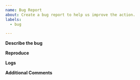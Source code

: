 ```yaml
---
name: Bug Report
about: Create a bug report to help us improve the action.
labels:
  - bug

---
```


<!-- Please check the Q&A before posting an issue: https://github.com/JamesIves/github-pages-deploy-action/discussions?discussions_q=category%3AQ%26A -->

**Describe the bug**
<!-- Please provide a clear and concise description of what the bug is. -->

**Reproduce**
<!-- Steps to reproduce the behavior. -->

**Logs**
<!-- Please provide your deployment logs and a link or sample to/of your workflow. If the error message isn't revealing the problem please set ACTIONS_STEP_DEBUG to true in your repository's secrets menu and run the workflow again. -->

**Additional Comments**
<!--Add any other context about the problem here. -->
